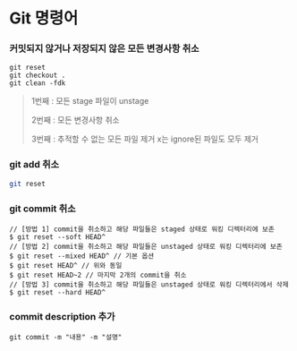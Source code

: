 # Git 명령어



### 커밋되지 않거나 저장되지 않은 모든 변경사항 취소

~~~shell
git reset 
git checkout .
git clean -fdk
~~~

> 1번째 : 모든 stage 파일이 unstage
>
> 2번째 : 모든 변경사항 취소
>
> 3번째 : 추적할 수 없는 모든 파일 제거
> 			x는 ignore된 파일도 모두 제거



### git add 취소

~~~sh
git reset
~~~



### git commit 취소

~~~shell
// [방법 1] commit을 취소하고 해당 파일들은 staged 상태로 워킹 디렉터리에 보존
$ git reset --soft HEAD^
// [방법 2] commit을 취소하고 해당 파일들은 unstaged 상태로 워킹 디렉터리에 보존
$ git reset --mixed HEAD^ // 기본 옵션
$ git reset HEAD^ // 위와 동일
$ git reset HEAD~2 // 마지막 2개의 commit을 취소
// [방법 3] commit을 취소하고 해당 파일들은 unstaged 상태로 워킹 디렉터리에서 삭제
$ git reset --hard HEAD^
~~~



### commit description 추가

~~~shell
git commit -m "내용" -m "설명"
~~~

